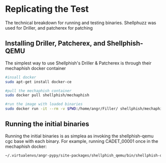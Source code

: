 # Replicating the Test
The technical breakdown for running and testing binaries. Shellphuzz was used for Driller, and patcherex for patching

## Installing Driller, Patcherex, and Shellphish-QEMU
The simplest way to use Shellphish's Driller & Patcherex is through their mechaphish docker container

```bash
#insall docker
sudo apt-get install docker-ce

#pull the mechaphish container
sudo docker pull shellphish/mechaphish

#run the image with loaded binaries
sudo docker run -it --rm -v $PWD:/home/angr/Filler/ shellphish/mechaphish
```
## Running the initial binaries
Running the initial binaries is as simplea as invoking the shellphish-qemu cgc base with each binary. For example, running CADET_00001 once in the mechaphish docker:

```bash
~/.virtualenvs/angr-pypy/site-packages/shellphish_qemu/bin/shellphish-qemu-cgc-base ~/Filler/binaries_unpatched/CADET_00001
```



